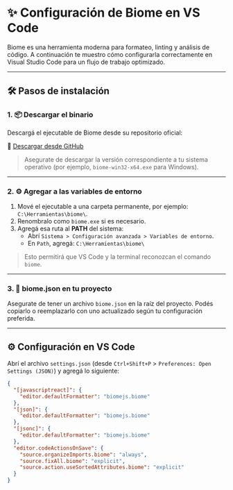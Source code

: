 # ✨ Configuración de Biome en VS Code

Biome es una herramienta moderna para formateo, linting y análisis de código. A continuación te muestro cómo configurarla correctamente en Visual Studio Code para un flujo de trabajo optimizado.

---

## 🛠️ Pasos de instalación

### 1. 📦 Descargar el binario

Descargá el ejecutable de Biome desde su repositorio oficial:

🔗 [Descargar desde GitHub](https://github.com/biomejs/biome/releases)

> Asegurate de descargar la versión correspondiente a tu sistema operativo (por ejemplo, `biome-win32-x64.exe` para Windows).

---

### 2. ⚙️ Agregar a las variables de entorno

1. Mové el ejecutable a una carpeta permanente, por ejemplo: `C:\Herramientas\biome\`.
2. Renombralo como `biome.exe` si es necesario.
3. Agregá esa ruta al **PATH** del sistema:
   - Abrí `Sistema > Configuración avanzada > Variables de entorno`.
   - En `Path`, agregá: `C:\Herramientas\biome\`

> Esto permitirá que VS Code y la terminal reconozcan el comando `biome`.

---

### 3. 📁 biome.json en tu proyecto

Asegurate de tener un archivo `biome.json` en la raíz del proyecto. Podés copiarlo o reemplazarlo con uno actualizado según tu configuración preferida.

---

## ⚙️ Configuración en VS Code

Abrí el archivo `settings.json` (desde `Ctrl+Shift+P` > `Preferences: Open Settings (JSON)`) y agregá lo siguiente:

```json
{
  "[javascriptreact]": {
    "editor.defaultFormatter": "biomejs.biome"
  },
  "[json]": {
    "editor.defaultFormatter": "biomejs.biome"
  },
  "[jsonc]": {
    "editor.defaultFormatter": "biomejs.biome"
  },
  "editor.codeActionsOnSave": {
    "source.organizeImports.biome": "always",
    "source.fixAll.biome": "explicit",
    "source.action.useSortedAttributes.biome": "explicit"
  }
}

